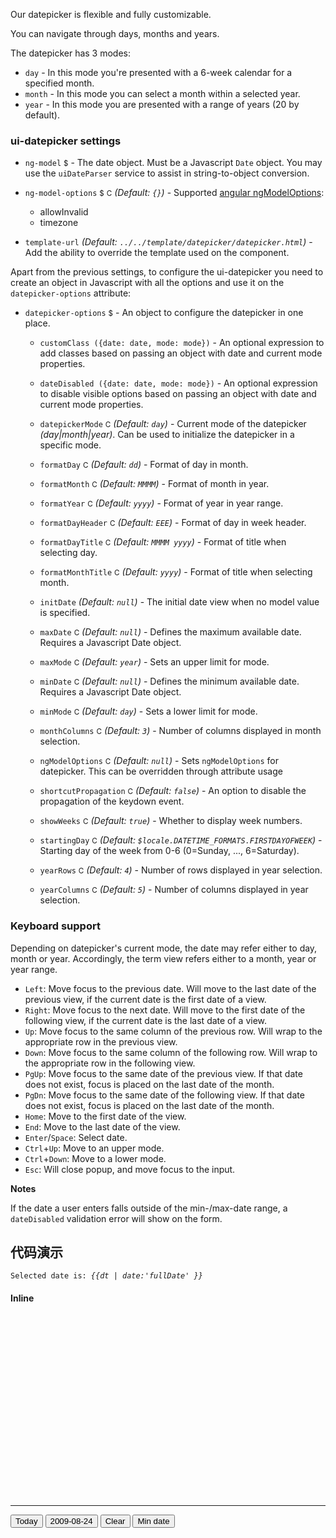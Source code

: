 Our datepicker is flexible and fully customizable.

You can navigate through days, months and years.

The datepicker has 3 modes:

* `day` - In this mode you're presented with a 6-week calendar for a specified month.
* `month` - In this mode you can select a month within a selected year.
* `year` - In this mode you are presented with a range of years (20 by default).

### ui-datepicker settings

* `ng-model`
  <small class="badge">$</small>
  <i class="glyphicon glyphicon-eye-open"></i> -
  The date object. Must be a Javascript `Date` object. You may use the `uiDateParser` service to assist in string-to-object conversion.

* `ng-model-options`
  <small class="badge">$</small>
  <small class="badge">C</small>
  _(Default: `{}`)_ -
  Supported [angular ngModelOptions](https://docs.angularjs.org/api/ng/directive/ngModelOptions):
  * allowInvalid
  * timezone

* `template-url`
  _(Default: `../../template/datepicker/datepicker.html`)_ -
  Add the ability to override the template used on the component.

Apart from the previous settings, to configure the ui-datepicker you need to create an object in Javascript with all the options and use it on the `datepicker-options` attribute:

* `datepicker-options`
  <small class="badge">$</small> -
  An object to configure the datepicker in one place.

  * `customClass ({date: date, mode: mode})` -
    An optional expression to add classes based on passing an object with date and current mode properties.

  * `dateDisabled ({date: date, mode: mode})` -
    An optional expression to disable visible options based on passing an object with date and current mode properties.

  * `datepickerMode`
    <small class="badge">C</small>
    <i class="glyphicon glyphicon-eye-open"></i>
    _(Default: `day`)_ -
    Current mode of the datepicker _(day|month|year)_. Can be used to initialize the datepicker in a specific mode.

  * `formatDay`
    <small class="badge">C</small>
    _(Default: `dd`)_ -
    Format of day in month.

  * `formatMonth`
    <small class="badge">C</small>
    _(Default: `MMMM`)_ -
    Format of month in year.

  * `formatYear`
    <small class="badge">C</small>
    _(Default: `yyyy`)_ -
    Format of year in year range.

  * `formatDayHeader`
    <small class="badge">C</small>
    _(Default: `EEE`)_ -
    Format of day in week header.

  * `formatDayTitle`
    <small class="badge">C</small>
    _(Default: `MMMM yyyy`)_ -
    Format of title when selecting day.

  * `formatMonthTitle`
    <small class="badge">C</small>
    _(Default: `yyyy`)_ -
    Format of title when selecting month.

  * `initDate`
    <i class="glyphicon glyphicon-eye-open"></i>
    _(Default: `null`)_ -
    The initial date view when no model value is specified.

  * `maxDate`
    <small class="badge">C</small>
    <i class="glyphicon glyphicon-eye-open"></i>
    _(Default: `null`)_ -
    Defines the maximum available date. Requires a Javascript Date object.

  * `maxMode`
    <small class="badge">C</small>
      <i class="glyphicon glyphicon-eye-open"></i>
    _(Default: `year`)_ -
    Sets an upper limit for mode.

  * `minDate`
    <small class="badge">C</small>
    <i class="glyphicon glyphicon-eye-open"></i>
    _(Default: `null`)_ -
    Defines the minimum available date. Requires a Javascript Date object.

  * `minMode`
    <small class="badge">C</small>
    <i class="glyphicon glyphicon-eye-open"></i>
    _(Default: `day`)_ -
    Sets a lower limit for mode.

  * `monthColumns`
    <small class="badge">C</small>
    _(Default: `3`)_ -
    Number of columns displayed in month selection.
    
  * `ngModelOptions`
    <small class="badge">C</small>
    _(Default: `null`)_ -
    Sets `ngModelOptions` for datepicker. This can be overridden through attribute usage

  * `shortcutPropagation`
    <small class="badge">C</small>
    _(Default: `false`)_ -
    An option to disable the propagation of the keydown event.

  * `showWeeks`
    <small class="badge">C</small>
    _(Default: `true`)_ -
    Whether to display week numbers.

  * `startingDay`
    <small class="badge">C</small>
    *(Default: `$locale.DATETIME_FORMATS.FIRSTDAYOFWEEK`)* -
    Starting day of the week from 0-6 (0=Sunday, ..., 6=Saturday).
    
  * `yearRows`
    <small class="badge">C</small>
    _(Default: `4`)_ -
    Number of rows displayed in year selection.

  * `yearColumns`
    <small class="badge">C</small>
    _(Default: `5`)_ -
  Number of columns displayed in year selection.

### Keyboard support

Depending on datepicker's current mode, the date may refer either to day, month or year. Accordingly, the term view refers either to a month, year or year range.

 * `Left`: Move focus to the previous date. Will move to the last date of the previous view, if the current date is the first date of a view.
 * `Right`: Move focus to the next date. Will move to the first date of the following view, if the current date is the last date of a view.
 * `Up`: Move focus to the same column of the previous row. Will wrap to the appropriate row in the previous view.
 * `Down`: Move focus to the same column of the following row. Will wrap to the appropriate row in the following view.
 * `PgUp`: Move focus to the same date of the previous view. If that date does not exist, focus is placed on the last date of the month.
 * `PgDn`: Move focus to the same date of the following view. If that date does not exist, focus is placed on the last date of the month.
 * `Home`: Move to the first date of the view.
 * `End`: Move to the last date of the view.
 * `Enter`/`Space`: Select date.
 * `Ctrl`+`Up`: Move to an upper mode.
 * `Ctrl`+`Down`: Move to a lower mode.
 * `Esc`: Will close popup, and move focus to the input.

**Notes**

If the date a user enters falls outside of the min-/max-date range, a `dateDisabled` validation error will show on the form.

## 代码演示

<style>
  .full button span {
    background-color: limegreen;
    border-radius: 32px;
    color: black;
  }
  .partially button span {
    background-color: orange;
    border-radius: 32px;
    color: black;
  }
</style>
<div>
    <code>Selected date is: <em>{{dt | date:'fullDate' }}</em></code>

<h4>Inline</h4>
<div style="display:inline-block; min-height:290px;">
    <div ui-datepicker ng-model="dt" class="well well-sm" datepicker-options="options"></div>
</div>

<hr />
<button type="button" class="btn btn-sm btn-info" ng-click="today()">Today</button>
<button type="button" class="btn btn-sm btn-default" ng-click="setDate(2009, 7, 24)">2009-08-24</button>
<button type="button" class="btn btn-sm btn-danger" ng-click="clear()">Clear</button>
<button type="button" class="btn btn-sm btn-default" ng-click="toggleMin()" ui-tooltip="After today restriction">Min date</button>
</div>

